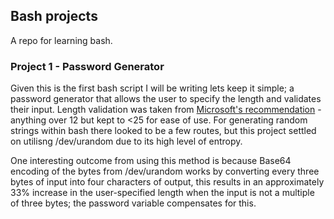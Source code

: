## Bash projects

A repo for learning bash.


### Project 1 - Password Generator
Given this is the first bash script I will be writing lets keep it simple; a password generator that allows the user to specify the length and validates their input. Length validation was taken from [Microsoft's recommendation](https://support.microsoft.com/en-gb/windows/create-and-use-strong-passwords-c5cebb49-8c53-4f5e-2bc4-fe357ca048eb) - anything over 12 but kept to <25 for ease of use. For generating random strings within bash there looked to be a few routes, but this project settled on utilisng /dev/urandom due to its high level of entropy. 

One interesting outcome from using this method is because Base64 encoding of the bytes from /dev/urandom works by converting every three bytes of input into four characters of output, this results in an approximately 33% increase in the user-specified length when the input is not a multiple of three bytes; the password variable compensates for this.
